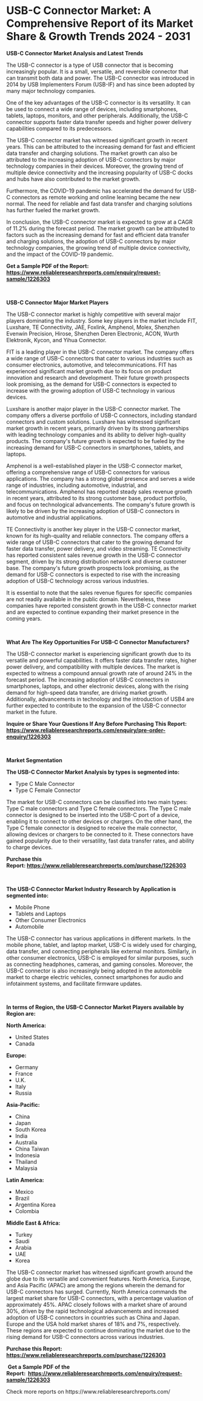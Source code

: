 <p><h1>USB-C Connector Market: A Comprehensive Report of its Market Share & Growth Trends 2024 - 2031</h1></p><p><strong>USB-C Connector Market Analysis and Latest Trends</strong></p>
<p><p>The USB-C connector is a type of USB connector that is becoming increasingly popular. It is a small, versatile, and reversible connector that can transmit both data and power. The USB-C connector was introduced in 2014 by USB Implementers Forum (USB-IF) and has since been adopted by many major technology companies.</p><p>One of the key advantages of the USB-C connector is its versatility. It can be used to connect a wide range of devices, including smartphones, tablets, laptops, monitors, and other peripherals. Additionally, the USB-C connector supports faster data transfer speeds and higher power delivery capabilities compared to its predecessors.</p><p>The USB-C connector market has witnessed significant growth in recent years. This can be attributed to the increasing demand for fast and efficient data transfer and charging solutions. The market growth can also be attributed to the increasing adoption of USB-C connectors by major technology companies in their devices. Moreover, the growing trend of multiple device connectivity and the increasing popularity of USB-C docks and hubs have also contributed to the market growth.</p><p>Furthermore, the COVID-19 pandemic has accelerated the demand for USB-C connectors as remote working and online learning became the new normal. The need for reliable and fast data transfer and charging solutions has further fueled the market growth.</p><p>In conclusion, the USB-C connector market is expected to grow at a CAGR of 11.2% during the forecast period. The market growth can be attributed to factors such as the increasing demand for fast and efficient data transfer and charging solutions, the adoption of USB-C connectors by major technology companies, the growing trend of multiple device connectivity, and the impact of the COVID-19 pandemic.</p></p>
<p><strong>Get a Sample PDF of the Report:&nbsp; <a href="https://www.reliableresearchreports.com/enquiry/request-sample/1226303">https://www.reliableresearchreports.com/enquiry/request-sample/1226303</a></strong></p>
<p>&nbsp;</p>
<p><strong>USB-C Connector Major Market Players</strong></p>
<p><p>The USB-C connector market is highly competitive with several major players dominating the industry. Some key players in the market include FIT, Luxshare, TE Connectivity, JAE, Foxlink, Amphenol, Molex, Shenzhen Evenwin Precision, Hirose, Shenzhen Deren Electronic, ACON, Wurth Elektronik, Kycon, and Yihua Connector.</p><p>FIT is a leading player in the USB-C connector market. The company offers a wide range of USB-C connectors that cater to various industries such as consumer electronics, automotive, and telecommunications. FIT has experienced significant market growth due to its focus on product innovation and research and development. Their future growth prospects look promising, as the demand for USB-C connectors is expected to increase with the growing adoption of USB-C technology in various devices.</p><p>Luxshare is another major player in the USB-C connector market. The company offers a diverse portfolio of USB-C connectors, including standard connectors and custom solutions. Luxshare has witnessed significant market growth in recent years, primarily driven by its strong partnerships with leading technology companies and its ability to deliver high-quality products. The company's future growth is expected to be fueled by the increasing demand for USB-C connectors in smartphones, tablets, and laptops.</p><p>Amphenol is a well-established player in the USB-C connector market, offering a comprehensive range of USB-C connectors for various applications. The company has a strong global presence and serves a wide range of industries, including automotive, industrial, and telecommunications. Amphenol has reported steady sales revenue growth in recent years, attributed to its strong customer base, product portfolio, and focus on technological advancements. The company's future growth is likely to be driven by the increasing adoption of USB-C connectors in automotive and industrial applications.</p><p>TE Connectivity is another key player in the USB-C connector market, known for its high-quality and reliable connectors. The company offers a wide range of USB-C connectors that cater to the growing demand for faster data transfer, power delivery, and video streaming. TE Connectivity has reported consistent sales revenue growth in the USB-C connector segment, driven by its strong distribution network and diverse customer base. The company's future growth prospects look promising, as the demand for USB-C connectors is expected to rise with the increasing adoption of USB-C technology across various industries.</p><p>It is essential to note that the sales revenue figures for specific companies are not readily available in the public domain. Nevertheless, these companies have reported consistent growth in the USB-C connector market and are expected to continue expanding their market presence in the coming years.</p></p>
<p>&nbsp;</p>
<p><strong>What Are The Key Opportunities For USB-C Connector Manufacturers?</strong></p>
<p><p>The USB-C connector market is experiencing significant growth due to its versatile and powerful capabilities. It offers faster data transfer rates, higher power delivery, and compatibility with multiple devices. The market is expected to witness a compound annual growth rate of around 24% in the forecast period. The increasing adoption of USB-C connectors in smartphones, laptops, and other electronic devices, along with the rising demand for high-speed data transfer, are driving market growth. Additionally, advancements in technology and the introduction of USB4 are further expected to contribute to the expansion of the USB-C connector market in the future.</p></p>
<p><strong>Inquire or Share Your Questions If Any Before Purchasing This Report: <a href="https://www.reliableresearchreports.com/enquiry/pre-order-enquiry/1226303">https://www.reliableresearchreports.com/enquiry/pre-order-enquiry/1226303</a></strong></p>
<p>&nbsp;</p>
<p><strong>Market Segmentation</strong></p>
<p><strong>The USB-C Connector Market Analysis by types is segmented into:</strong></p>
<p><ul><li>Type C Male Connector</li><li>Type C Female Connector</li></ul></p>
<p><p>The market for USB-C connectors can be classified into two main types: Type C male connectors and Type C female connectors. The Type C male connector is designed to be inserted into the USB-C port of a device, enabling it to connect to other devices or chargers. On the other hand, the Type C female connector is designed to receive the male connector, allowing devices or chargers to be connected to it. These connectors have gained popularity due to their versatility, fast data transfer rates, and ability to charge devices.</p></p>
<p><strong>Purchase this Report:&nbsp;<a href="https://www.reliableresearchreports.com/purchase/1226303">https://www.reliableresearchreports.com/purchase/1226303</a></strong></p>
<p>&nbsp;</p>
<p><strong>The USB-C Connector Market Industry Research by Application is segmented into:</strong></p>
<p><ul><li>Mobile Phone</li><li>Tablets and Laptops</li><li>Other Consumer Electronics</li><li>Automobile</li></ul></p>
<p><p>The USB-C connector has various applications in different markets. In the mobile phone, tablet, and laptop market, USB-C is widely used for charging, data transfer, and connecting peripherals like external monitors. Similarly, in other consumer electronics, USB-C is employed for similar purposes, such as connecting headphones, cameras, and gaming consoles. Moreover, the USB-C connector is also increasingly being adopted in the automobile market to charge electric vehicles, connect smartphones for audio and infotainment systems, and facilitate firmware updates.</p></p>
<p>&nbsp;</p>
<p><strong>In terms of Region, the USB-C Connector Market Players available by Region are:</strong></p>
<p>
    <p> <strong> North America: </strong>
        <ul>
            <li>United States</li>
            <li>Canada</li>
        </ul>
        </p> 
    <p> <strong> Europe: </strong>
        <ul>
            <li>Germany</li>
            <li>France</li>
            <li>U.K.</li>
            <li>Italy</li>
            <li>Russia</li>
        </ul>
        </p> 
    <p> <strong> Asia-Pacific: </strong>
        <ul>
            <li>China</li>
            <li>Japan</li>
            <li>South Korea</li>
            <li>India</li>
            <li>Australia</li>
            <li>China Taiwan</li>
            <li>Indonesia</li>
            <li>Thailand</li>
            <li>Malaysia</li>
        </ul>
        </p> 
    <p> <strong> Latin America: </strong>
        <ul>
            <li>Mexico</li>
            <li>Brazil</li>
            <li>Argentina Korea</li>
            <li>Colombia</li>
        </ul>
        </p> 
    <p> <strong> Middle East & Africa: </strong>
        <ul>
            <li>Turkey</li>
            <li>Saudi</li>
            <li>Arabia</li>
            <li>UAE</li>
            <li>Korea</li>
        </ul>
    </p>
    </p>
<p><p>The USB-C connector market has witnessed significant growth around the globe due to its versatile and convenient features. North America, Europe, and Asia Pacific (APAC) are among the regions wherein the demand for USB-C connectors has surged. Currently, North America commands the largest market share for USB-C connectors, with a percentage valuation of approximately 45%. APAC closely follows with a market share of around 30%, driven by the rapid technological advancements and increased adoption of USB-C connectors in countries such as China and Japan. Europe and the USA hold market shares of 18% and 7%, respectively. These regions are expected to continue dominating the market due to the rising demand for USB-C connectors across various industries.</p></p>
<p><strong>Purchase this Report: <a href="https://www.reliableresearchreports.com/purchase/1226303">https://www.reliableresearchreports.com/purchase/1226303</a></strong></p>
<p>&nbsp;<strong>Get a Sample PDF of the Report:&nbsp;&nbsp;<a href="https://www.reliableresearchreports.com/enquiry/request-sample/1226303">https://www.reliableresearchreports.com/enquiry/request-sample/1226303</a></strong></p>
<p><strong></strong></p>
<p>Check more reports on https://www.reliableresearchreports.com/</p>